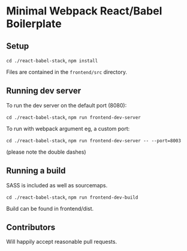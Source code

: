 # Minimal Webpack React/Babel Boilerplate

## Setup

`cd ./react-babel-stack`,
`npm install`

Files are contained in the `frontend/src` directory.

## Running dev server

To run the dev server on the default port (8080):

`cd ./react-babel-stack`,
`npm run frontend-dev-server`

To run with webpack argument eg, a custom port:

`cd ./react-babel-stack`,
`npm run frontend-dev-server -- --port=8003`

(please note the double dashes)

## Running a build

SASS is included as well as sourcemaps.

`cd ./react-babel-stack`,
`npm run frontend-dev-build`

Build can be found in frontend/dist.

## Contributors
Will happily accept reasonable pull requests.